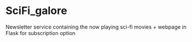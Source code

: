 # SciFi_galore
 Newsletter service containing the now playing sci-fi movies + webpage in Flask for subscription option
